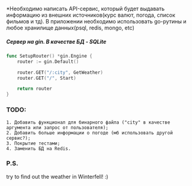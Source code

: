 *Необходимо написать API-сервис, который будет выдавать информацию из внешних источников(курс валют, погода, список фильмов и тд). В приложении необходимо использовать go-рутины и любое хранилище данных(psql, redis, mongo, etc)


##### Сервер на gin. В качестве БД - SQLite
```go
func SetupRouter() *gin.Engine {
	router := gin.Default()

	router.GET("/:city", GetWeather)
	router.GET("/", Start)

	return router
}
```



### TODO:
	1. Добавить функционал для бинарного файла ("city" в качестве аргумента или запрос от пользователя);
    2. Добавить больше информации о погоде (мб использовать другой сервис?);
    3. Покрытие тестами;
    4. Заменить БД на Redis.

### P.S.
try to find out the weather in Winterfell! :)
